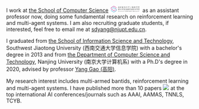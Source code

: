 I work at [the School of Computer Science](http://cs.njupt.edu.cn/) <img src='./images/logo-njuptcs.png' style='width: 6em;'> as an assistant professor  now, doing some fundamental research on reinforcement learning and multi-agent systems. I am also recruiting graduate students, if interested, feel free to email me at [sdyang@njupt.edu.cn](mailto:sdyang@njupt.edu.cn).

I graduated from [the School of Information Science and Technology](https://sist.swjtu.edu.cn/home?lang=cn), Southwest Jiaotong University (西南交通大学信息学院) with a bachelor's degree in 2013 and from [the Department of Computer Science and Technology](https://cs.nju.edu.cn/main.htm), Nanjing University (南京大学计算机系) with a Ph.D's degree in 2020, advised by professor [Yang Gao (高阳)](https://cs.nju.edu.cn/gaoyang/index.htm).

My research interest includes multi-armed bantids, reinforcement learning and multi-agent systems. I have published more than 10 papers <a href='https://scholar.google.com/citations?user=9YcR_ksAAAAJ&hl'><img src="https://img.shields.io/endpoint?logo=Google%20Scholar&url=https%3A%2F%2Fcdn.jsdelivr.net%2Fgh%2FRayeRen%2Frayeren.github.io@google-scholar-stats%2Fgs_data_shieldsio.json&labelColor=f6f6f6&color=9cf&style=flat&label=citations"></a> at the top international AI conferences/journals such as AAAI, AAMAS, TNNLS, TCYB. 
